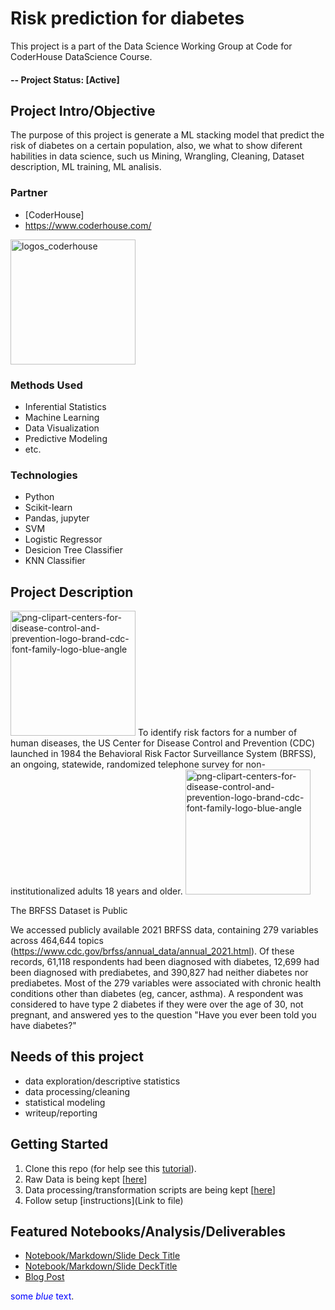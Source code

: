 # Risk prediction for diabetes
This project is a part of the Data Science Working Group at Code for CoderHouse DataScience Course.

#### -- Project Status: [Active]

## Project Intro/Objective
The purpose of this project is generate a ML stacking model that predict the risk of diabetes on a certain population, also, we what to show diferent habilities in data science, such us Mining, Wrangling, Cleaning, Dataset description, ML training, ML analisis.

### Partner
* [CoderHouse]
* https://www.coderhouse.com/

<img src="https://user-images.githubusercontent.com/113261654/201540841-22a51f24-24f1-42be-a441-3b0e6414cc63.png" alt="logos_coderhouse" width="200"/>

### Methods Used
* Inferential Statistics
* Machine Learning
* Data Visualization
* Predictive Modeling
* etc.

### Technologies
* Python
* Scikit-learn
* Pandas, jupyter
* SVM
* Logistic Regressor
* Desicion Tree Classifier
* KNN Classifier

## Project Description
<img src="https://user-images.githubusercontent.com/113261654/201541324-617a6db9-15d7-4443-9e6e-0d665ca85706.jpeg" alt="png-clipart-centers-for-disease-control-and-prevention-logo-brand-cdc-font-family-logo-blue-angle" width="200"/>
To identify risk factors for a number of human diseases, the US Center for Disease Control and Prevention (CDC) launched in 1984 the Behavioral Risk Factor Surveillance System (BRFSS), an ongoing, statewide, randomized telephone survey for non-institutionalized adults 18 years and older.

<img src="https://user-images.githubusercontent.com/113261654/201541439-c8e7055e-ba9e-4278-9351-45573d8b8752.png" alt="png-clipart-centers-for-disease-control-and-prevention-logo-brand-cdc-font-family-logo-blue-angle" width="200"/>

The BRFSS Dataset is Public

We accessed publicly available 2021 BRFSS data, containing 279 variables across 464,644 topics (https://www.cdc.gov/brfss/annual_data/annual_2021.html). Of these records, 61,118 respondents had been diagnosed with diabetes, 12,699 had been diagnosed with prediabetes, and 390,827 had neither diabetes nor prediabetes. Most of the 279 variables were associated with chronic health conditions other than diabetes (eg, cancer, asthma). A respondent was considered to have type 2 diabetes if they were over the age of 30, not pregnant, and answered yes to the question "Have you ever been told you have diabetes?"
## Needs of this project

- data exploration/descriptive statistics
- data processing/cleaning
- statistical modeling
- writeup/reporting

## Getting Started

1. Clone this repo (for help see this [tutorial](https://help.github.com/articles/cloning-a-repository/)).
2. Raw Data is being kept [[here](https://github.com/UnleashedBest/Diabetes_Risk_Prediction/tree/master/data/raw)]
3. Data processing/transformation scripts are being kept [[here](https://github.com/UnleashedBest/Diabetes_Risk_Prediction/tree/master/notebooks)]
5. Follow setup [instructions](Link to file)

## Featured Notebooks/Analysis/Deliverables
* [Notebook/Markdown/Slide Deck Title](link)
* [Notebook/Markdown/Slide DeckTitle](link)
* [Blog Post](link)

<span style="color:blue">some *blue* text</span>.
